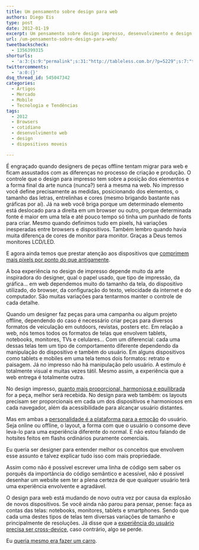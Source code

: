 ```yaml
---
title: Um pensamento sobre design para web
authors: Diego Eis
type: post
date: 2012-01-19
excerpt: Um pensamento sobre design impresso, desenvolvimento e design para web.
url: /um-pensamento-sobre-design-para-web/
tweetbackscheck:
  - 1356399315
shorturls:
  - 'a:3:{s:9:"permalink";s:31:"http://tableless.com.br/?p=5229";s:7:"tinyurl";s:26:"http://tinyurl.com/6wo3xqp";s:4:"isgd";s:19:"http://is.gd/s4ARj9";}'
twittercomments:
  - 'a:0:{}'
dsq_thread_id: 545047342
categories:
  - Artigos
  - Mercado
  - Mobile
  - Tecnologia e Tendências
tags:
  - 2012
  - Browsers
  - cotidiano
  - desenvolvimento web
  - design
  - dispositivos moveis

---
```

É engraçado quando designers de peças offline tentam migrar para web e ficam assustados com as diferenças no processo de criação e produção. O controle que o design para impresso tem sobre a posição dos elementos e a forma final da arte nunca (nunca?) será a mesma na web. No impresso você define precisamente as medidas, posicionando dos elementos, o tamanho das letras, entrelinhas e cores (mesmo brigando bastante nas gráficas por aí). Já na web você briga porque um determinado elemento está deslocado para a direita em um browser ou outro, porque determinada fonte é maior em uma tela e até pouco tempo só tinha um punhado de fonts para criar. Mesmo quando definimos tudo em pixels, há variações inesperadas entre browsers e dispositivos. Também lembro quando havia muita diferença de cores de monitor para monitor. Graças a Deus temos monitores LCD/LED.
  
E agora ainda temos que prestar atenção aos dispositivos que [comprimem mais pixels por ponto do que antigamente][1].

A boa experiência no design de impresso depende muito da arte inspiradora do designer, qual o papel usado, que tipo de impressão, da gráfica&#8230; em web dependemos muito do tamanho da tela, do dispositivo utilizado, do browser, da configuração do texto, velocidade da internet e do computador. São muitas variações para tentarmos manter o controle de cada detalhe.

Quando um designer faz peças para uma campanha ou algum projeto offline, dependendo do caso é necessário criar peças para diversos formatos de veiculação em outdoors, revistas, posters etc. Em relação a web, nós temos todos os formatos de telas que envolvem tablets, notebooks, monitores, TVs e celulares&#8230; Com um diferencial: cada uma dessas telas tem um tipo de comportamento diferente dependendo da manipulação do dispositivo e também do usuário. Em alguns dispositivos como tablets e mobiles em uma tela temos dois formatos: retrato e paisagem. Já no impresso não há manipulação pelo usuário. A estimulo é totalmente visual e muitas vezes tátil. Mesmo assim, a experiência que a web entrega é totalmente outra.

No design impresso, [quanto mais proporcional, harmoniosa e equilibrada][2] for a peça, melhor será recebida. No design para web também: os layouts precisam ser proporcionais em cada um dos dispositivos e harmoniosos em cada navegador, além da acessibilidade para alcançar usuário distantes.

Mas em ambas a [personalidade é a plataforma para a emoção][3] do usuário. Seja online ou offline, o layout, a forma com que o usuário o consome deve leva-lo para uma experiência diferente do normal. E não estou falando de hotsites feitos em flashs ordinários puramente comerciais.

Eu queria ser designer para entender melhor os conceitos que envolvem esse assunto e talvez explicar tudo isso com mais propriedade.

Assim como não é possível escrever uma linha de código sem saber os porquês da importância do código semântico e acessível, não é possível desenhar um website sem ter a plena certeza de que qualquer usuário terá uma experiência envolvente e agradável.

O design para web está mudando de novo outra vez por causa da explosão de novos dispositivos. Se você ainda não parou para pensar, pense: faça as contas das telas: notebooks, monitores, tablets e smartphones. Sendo que cada uma destes tipos de telas tem diversas variações de tamanho e principalmente de resoluções. Já disse que a [experiência do usuário precisa ser cross-device][4], caso contrário, algo se perde.

Eu [queria mesmo era fazer um carro][5].

 [1]: http://www.alistapart.com/articles/a-pixel-identity-crisis/?utm_source=TablelessComBr&utm_medium=postLink&utm_campaign=citacaoTexto
 [2]: http://www.luli.com.br/2009/02/02/design-e-uma-conversa-revista-webdesign/?utm_source=TablelessComBr&utm_medium=link&utm_campaign=citacaoTexto
 [3]: http://www.alistapart.com/articles/personality-in-design/?utm_source=TablelessComBr&utm_medium=postLink&utm_campaign=citacaoTexto
 [4]: http://tableless.com.br/experiencia-cross-device/
 [5]: http://www.bmwblog.com/2008/08/08/behind-the-design-of-the-bmw-7-series/